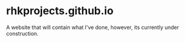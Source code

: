 # rhkprojects.github.io
A website that will contain what I've done, however, its currently under construction.
